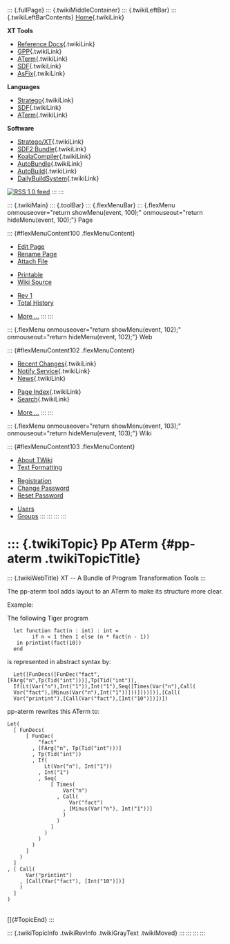 ::: {.fullPage}
::: {.twikiMiddleContainer}
::: {.twikiLeftBar}
::: {.twikiLeftBarContents}
[Home](WebHome){.twikiLink}

**XT Tools**

-   [Reference Docs](ToolReference){.twikiLink}
-   [GPP](GenericPrettyPrinter){.twikiLink}
-   [ATerm](ATermTools){.twikiLink}
-   [SDF](SdfTools){.twikiLink}
-   [AsFix](AsFixTools){.twikiLink}

**Languages**

-   [Stratego](../Stratego/WebHome){.twikiLink}
-   [SDF](../Sdf/WebHome){.twikiLink}
-   [ATerm](ATermFormat){.twikiLink}

**Software**

-   [Stratego/XT](../Stratego/StrategoDownload){.twikiLink}
-   [SDF2 Bundle](../Sdf/SdfBundle){.twikiLink}
-   [KoalaCompiler](KoalaCompiler){.twikiLink}
-   [AutoBundle](AutoBundle){.twikiLink}
-   [AutoBuild](AutoBuild){.twikiLink}
-   [DailyBuildSystem](DailyBuildSystem){.twikiLink}

[![](http://www.program-transformation.org/twiki/pub/rss.gif "RSS 1.0 feed")](http://www.program-transformation.org/twiki/bin/view/Tools/WebRss?skin=rss)
:::
:::

::: {.twikiMain}
::: {.toolBar}
::: {.flexMenuBar}
::: {.flexMenu onmouseover="return showMenu(event, 100);" onmouseout="return hideMenu(event, 100);"}
Page

::: {#flexMenuContent100 .flexMenuContent}
-   [Edit
    Page](http://www.program-transformation.org/edit/Tools/PpATerm?t=1536825774)
-   [Rename
    Page](http://www.program-transformation.org/rename/Tools/PpATerm)
-   [Attach
    File](http://www.program-transformation.org/attach/Tools/PpATerm)

<!-- -->

-   [Printable](http://www.program-transformation.org/view/Tools/PpATerm?skin=print.pattern)
-   [Wiki
    Source](http://www.program-transformation.org/view/Tools/PpATerm?skin=text&raw=on&contenttype=text/plain)

<!-- -->

-   [Rev
    1](http://www.program-transformation.org/view/Tools/PpATerm?rev=1.1)
-   [Total
    History](http://www.program-transformation.org/rdiff/Tools/PpATerm)

<!-- -->

-   [More
    \...](http://www.program-transformation.org/oops/Tools/PpATerm?template=oopsmore&param1=1.1&param2=1.1)
:::
:::

::: {.flexMenu onmouseover="return showMenu(event, 102);" onmouseout="return hideMenu(event, 102);"}
Web

::: {#flexMenuContent102 .flexMenuContent}
-   [Recent Changes](WebChanges){.twikiLink}
-   [Notify Service](WebNotify){.twikiLink}
-   [News](WebNews){.twikiLink}

<!-- -->

-   [Page Index](WebIndex){.twikiLink}
-   [Search](WebSearch){.twikiLink}

<!-- -->

-   [More
    \...](http://www.program-transformation.org/oops/Tools/PpATerm?template=oopsmore&param1=1.1&param2=1.1)
:::
:::

::: {.flexMenu onmouseover="return showMenu(event, 103);" onmouseout="return hideMenu(event, 103);"}
Wiki

::: {#flexMenuContent103 .flexMenuContent}
-   [About
    TWiki](http://www.program-transformation.org/view/TWiki/WebHome)
-   [Text
    Formatting](http://www.program-transformation.org/view/TWiki/TextFormattingRules)

<!-- -->

-   [Registration](http://www.program-transformation.org/view/TWiki/TWikiRegistration)
-   [Change
    Password](http://www.program-transformation.org/view/TWiki/ChangePassword)
-   [Reset
    Password](http://www.program-transformation.org/view/TWiki/ResetPassword)

<!-- -->

-   [Users](http://www.program-transformation.org/view/Main/TWikiUsers)
-   [Groups](http://www.program-transformation.org/view/Main/TWikiGroups)
:::
:::
:::
:::

::: {.twikiTopic}
Pp ATerm {#pp-aterm .twikiTopicTitle}
========

::: {.twikiWebTitle}
XT \-- A Bundle of Program Transformation Tools
:::

The pp-aterm tool adds layout to an ATerm to make its structure more
clear.

Example:

The following Tiger program

      let function fact(n : int) : int =
            if n < 1 then 1 else (n * fact(n - 1))
       in printint(fact(10))
      end

is represented in abstract syntax by:

      Let([FunDecs([FunDec("fact",[FArg("n",Tp(Tid("int")))],Tp(Tid("int")),
      If(Lt(Var("n"),Int("1")),Int("1"),Seq([Times(Var("n"),Call(
      Var("fact"),[Minus(Var("n"),Int("1"))]))])))])],[Call(
      Var("printint"),[Call(Var("fact"),[Int("10")])])])

pp-aterm rewrites this ATerm to:

    Let(
      [ FunDecs(
          [ FunDec(
              "fact"
            , [FArg("n", Tp(Tid("int")))]
            , Tp(Tid("int"))
            , If(
                Lt(Var("n"), Int("1"))
              , Int("1")
              , Seq(
                  [ Times(
                      Var("n")
                    , Call(
                        Var("fact")
                      , [Minus(Var("n"), Int("1"))]
                      )
                    )
                  ]
                )
              )
            )
          ]
        )
      ]
    , [ Call(
          Var("printint")
        , [Call(Var("fact"), [Int("10")])]
        )
      ]
    )

\
[]{#TopicEnd}
:::

::: {.twikiTopicInfo .twikiRevInfo .twikiGrayText .twikiMoved}
:::
:::
:::
:::
